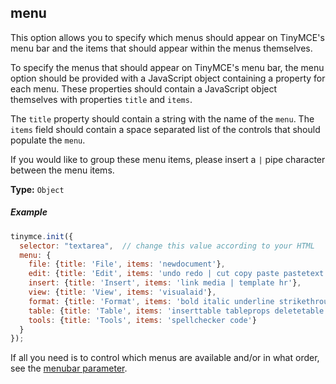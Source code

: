 ## menu

This option allows you to specify which menus should appear on TinyMCE's menu bar and the items that should appear within the menus themselves.

To specify the menus that should appear on TinyMCE's menu bar, the menu option should be provided with a JavaScript object containing a property for each menu. These properties should contain a JavaScript object themselves with properties `title` and `items`.

The `title` property should contain a string with the name of the `menu`. The `items` field should contain a space separated list of the controls that should populate the `menu`.

If you would like to group these menu items, please insert a `|` pipe character between the menu items.

**Type:** `Object`

##### Example

```js
tinymce.init({
  selector: "textarea",  // change this value according to your HTML
  menu: {
    file: {title: 'File', items: 'newdocument'},
    edit: {title: 'Edit', items: 'undo redo | cut copy paste pastetext | selectall'},
    insert: {title: 'Insert', items: 'link media | template hr'},
    view: {title: 'View', items: 'visualaid'},
    format: {title: 'Format', items: 'bold italic underline strikethrough superscript subscript | formats | removeformat'},
    table: {title: 'Table', items: 'inserttable tableprops deletetable | cell row column'},
    tools: {title: 'Tools', items: 'spellchecker code'}
  }
});
```

If all you need is to control which menus are available and/or in what order, see the [menubar parameter](#menu_bar).
